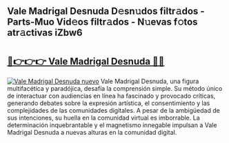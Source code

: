 ## Vale Madrigal Desnuda D𝚎sn𝚞dos filtr𝚊dos - Parts-Muo Vid𝚎os filtr𝚊dos - N𝚞evas f𝚘tos atr𝚊ctivas iZbw6

# <h2><a href="http://mbd7nj8.tromn.icu/?c=Vale+Madrigal+Desnuda">🔗👉👉👉 Vale Madrigal Desnuda 🔗🔗</a></h2>

[![Vale Madrigal Desnuda nuevo](https://i.imgur.com/pEAQMta.gif)](http://mbd7nj8.tromn.icu/?c=Vale+Madrigal+Desnuda)
Vale Madrigal Desnuda, una figura multifacética y paradójica, desafía la comprensión simple. Su método único de interactuar con audiencias en línea ha fascinado y provocado críticas, generando debates sobre la expresión artística, el consentimiento y las complejidades de las comunidades digitales. A pesar de la ambigüedad de sus intenciones, su huella en la comunidad virtual es imborrable. La determinación inquebrantable y el magnetismo innegable impulsan a Vale Madrigal Desnuda a nuevas alturas en la comunidad digital.
